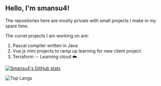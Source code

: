 ## Hello, I'm smansu4!

The repositories here are mostly private with small projects I make in my spare time. 

The curret projects I am working on are: 
1. Pascal compiler written in Java
2. Vue.js mini projects to ramp up learning for new client project
3. Terraform -- Learning cloud :cloud:



<!--
https://vercel.com/smansu4s-projects/github-readme-stats/7mCBz1bFzXLev4uAJyhnSNSYXXZG for running instance.
-->

[![Smansu4's GitHub stats](https://github-readme-stats-smansu4s-projects.vercel.app/api?username=smansu4&show_icons=true&include_all_commits=true&count_private=true"
)](https://github.com/smansu4/github-readme-stats)

![Top Langs](https://github-readme-stats-smansu4s-projects.vercel.app/api/top-langs/?username=smansu4&layout=compact)
